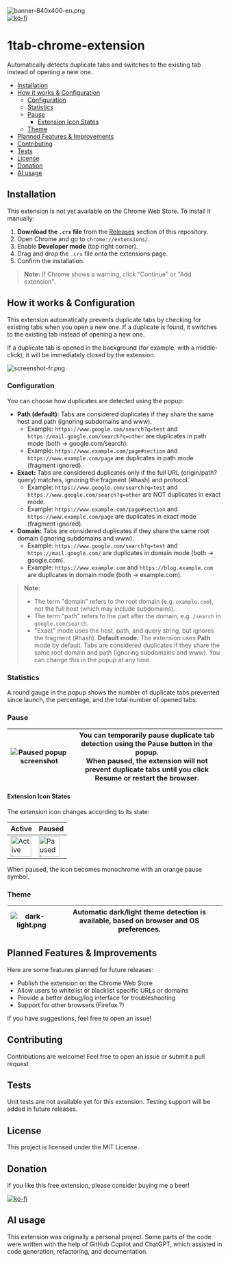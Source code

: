 ![banner-840x400-en.png](media/banner-840x400-en.png)  
[![ko-fi](https://ko-fi.com/img/githubbutton_sm.svg)](https://ko-fi.com/O4O2165S0Q)

# 1tab-chrome-extension

Automatically detects duplicate tabs and switches to the existing tab instead of opening a new one.

<!-- TOC -->

  * [Installation](#installation)
  * [How it works & Configuration](#how-it-works--configuration)
    * [Configuration](#configuration)
    * [Statistics](#statistics)
    * [Pause](#pause)
      * [Extension Icon States](#extension-icon-states)
    * [Theme](#theme)
  * [Planned Features & Improvements](#planned-features--improvements)
  * [Contributing](#contributing)
  * [Tests](#tests)
  * [License](#license)
  * [Donation](#donation)
  * [AI usage](#ai-usage)
<!-- TOC -->

## Installation

This extension is not yet available on the Chrome Web Store. To install it manually:

1. **Download the `.crx` file** from the [Releases](https://github.com/wollanup/1tab-chrome-extension/releases) section of this repository.
2. Open Chrome and go to `chrome://extensions/`.
3. Enable **Developer mode** (top right corner).
4. Drag and drop the `.crx` file onto the extensions page.
5. Confirm the installation.

> **Note:** If Chrome shows a warning, click "Continue" or "Add extension".

## How it works & Configuration

This extension automatically prevents duplicate tabs by checking for existing tabs when you open a new one. If a duplicate is found, it switches to the existing tab instead of opening a new one.

If a duplicate tab is opened in the background (for example, with a middle-click), it will be immediately closed by the extension.

![screenshot-fr.png](media/screenshot-fr.png)

### Configuration

You can choose how duplicates are detected using the popup:
- **Path (default):** Tabs are considered duplicates if they share the same host and path (ignoring subdomains and www).
    - Example: `https://www.google.com/search?q=test` and `https://mail.google.com/search?q=other` are duplicates in path mode (both → google.com/search).
    - Example: `https://www.example.com/page#section` and `https://www.example.com/page` are duplicates in path mode (fragment ignored).
- **Exact:** Tabs are considered duplicates only if the full URL (origin/path?query) matches, ignoring the fragment (#hash) and protocol.
  - Example: `https://www.google.com/search?q=test` and `https://www.google.com/search?q=other` are NOT duplicates in exact mode.
  - Example: `https://www.example.com/page#section` and `https://www.example.com/page` are duplicates in exact mode (fragment ignored).
- **Domain:** Tabs are considered duplicates if they share the same root domain (ignoring subdomains and www).
  - Example: `https://www.google.com/search?q=test` and `https://mail.google.com/` are duplicates in domain mode (both → google.com).
  - Example: `https://www.example.com` and `https://blog.example.com` are duplicates in domain mode (both → example.com).


> **Note:**
> - The term "domain" refers to the root domain (e.g. `example.com`), not the full host (which may include subdomains).
> - The term "path" refers to the part after the domain, e.g. `/search` in `google.com/search`.
> - "Exact" mode uses the host, path, and query string, but ignores the fragment (#hash).
> **Default mode:**
> The extension uses **Path** mode by default. Tabs are considered duplicates if they share the same root domain and path (ignoring subdomains and www). You can change this in the popup at any time.

### Statistics

A round gauge in the popup shows the number of duplicate tabs prevented since launch, the percentage, and the total number of opened tabs.

### Pause

| ![Paused popup screenshot](media/paused.png) | You can temporarily pause duplicate tab detection using the Pause button in the popup.<br>When paused, the extension will not prevent duplicate tabs until you click Resume or restart the browser. |
|----------------------------------------------|-----------------------------------------------------------------------------------------------------------------------------------------------------------------------------------------------------|

#### Extension Icon States

The extension icon changes according to its state:

| Active                                                                    | Paused                                                                           |
|---------------------------------------------------------------------------|----------------------------------------------------------------------------------|
| <img src="src/icons/icon48.png" alt="Active icon" width="48" height="48"> | <img src="src/icons/icon48-paused.png" alt="Paused icon" width="48" height="48"> |

When paused, the icon becomes monochrome with an orange pause symbol.
### Theme

| ![dark-light.png](media/dark-light.png) | Automatic dark/light theme detection is available, based on browser and OS preferences. |
|-----------------------------------------|-----------------------------------------------------------------------------------------|


## Planned Features & Improvements

Here are some features planned for future releases:
- Publish the extension on the Chrome Web Store
- Allow users to whitelist or blacklist specific URLs or domains
- Provide a better debug/log interface for troubleshooting
- Support for other browsers (Firefox ?)

If you have suggestions, feel free to open an issue!

## Contributing

Contributions are welcome! Feel free to open an issue or submit a pull request.

## Tests

Unit tests are not available yet for this extension. Testing support will be added in future releases.

## License

This project is licensed under the MIT License.

## Donation

If you like this free extension, please consider buying me a beer!

[![ko-fi](https://ko-fi.com/img/githubbutton_sm.svg)](https://ko-fi.com/O4O2165S0Q)

## AI usage

This extension was originally a personal project. Some parts of the code were written with the help of GitHub Copilot and ChatGPT, which assisted in code generation, refactoring, and documentation.
